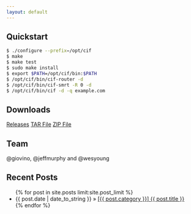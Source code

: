 ```yaml
---
layout: default
---
```


## Quickstart 
```bash
$ ./configure --prefix=/opt/cif
$ make
$ make test
$ sudo make install
$ export $PATH=/opt/cif/bin:$PATH
$ /opt/cif/bin/cif-router -d
$ /opt/cif/bin/cif-smrt -R 0 -d
$ /opt/cif/bin/cif -d -q example.com
```

## Downloads
<a class='btn btn-primary btn-lg' href='{{ codeurl }}/releases'>Releases</a>
<a class='btn btn-primary btn-lg' href='{{ codeurl }}/tarball/master'>TAR File</a>
<a class='btn btn-primary btn-lg' href='{{ codeurl }}/zipball/master'>ZIP File</a>

## Team 
@giovino, @jeffmurphy and @wesyoung

## Recent Posts
<ul class="posts">
    {% for post in site.posts limit:site.post_limit %}
      <li><span>{{ post.date | date_to_string }}</span> &raquo; <a href="{{ site.baseurl }}{{ post.url }}">[{{ post.category }}] {{ post.title }}</a></li>
    {% endfor %}
</ul>
